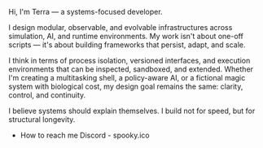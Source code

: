 Hi, I'm Terra — a systems-focused developer.

I design modular, observable, and evolvable infrastructures across simulation, AI, and runtime environments. My work isn't about one-off scripts — it's about building frameworks that persist, adapt, and scale.

I think in terms of process isolation, versioned interfaces, and execution environments that can be inspected, sandboxed, and extended. Whether I'm creating a multitasking shell, a policy-aware AI, or a fictional magic system with biological cost, my design goal remains the same: clarity, control, and continuity.

I believe systems should explain themselves. I build not for speed, but for structural longevity.

- How to reach me Discord - spooky.ico

<!---
reeet24/reeet24 is a ✨ special ✨ repository because its `README.md` (this file) appears on your GitHub profile.
You can click the Preview link to take a look at your changes.
--->
